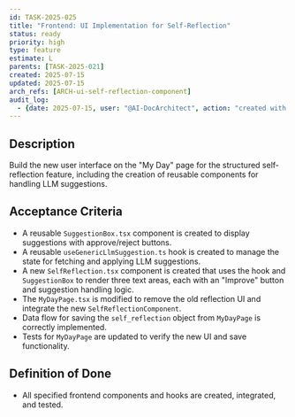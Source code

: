 ```yaml
---
id: TASK-2025-025
title: "Frontend: UI Implementation for Self-Reflection"
status: ready
priority: high
type: feature
estimate: L
parents: [TASK-2025-021]
created: 2025-07-15
updated: 2025-07-15
arch_refs: [ARCH-ui-self-reflection-component]
audit_log:
  - {date: 2025-07-15, user: "@AI-DocArchitect", action: "created with status ready"}
---
```

## Description
Build the new user interface on the "My Day" page for the structured self-reflection feature, including the creation of reusable components for handling LLM suggestions.

## Acceptance Criteria
-   A reusable `SuggestionBox.tsx` component is created to display suggestions with approve/reject buttons.
-   A reusable `useGenericLlmSuggestion.ts` hook is created to manage the state for fetching and applying LLM suggestions.
-   A new `SelfReflection.tsx` component is created that uses the hook and `SuggestionBox` to render three text areas, each with an "Improve" button and suggestion handling logic.
-   The `MyDayPage.tsx` is modified to remove the old reflection UI and integrate the new `SelfReflectionComponent`.
-   Data flow for saving the `self_reflection` object from `MyDayPage` is correctly implemented.
-   Tests for `MyDayPage` are updated to verify the new UI and save functionality.

## Definition of Done
-   All specified frontend components and hooks are created, integrated, and tested.
